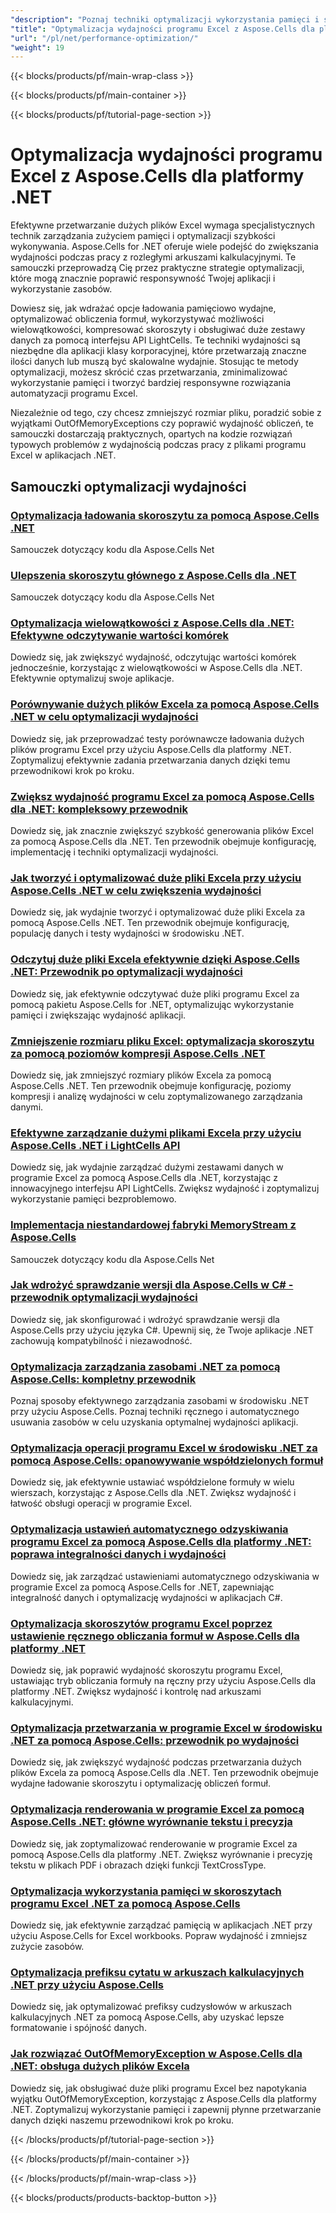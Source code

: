 ```yaml
---
"description": "Poznaj techniki optymalizacji wykorzystania pamięci i szybkości wykonywania zadań podczas przetwarzania dużych skoroszytów programu Excel za pomocą samouczków Aspose.Cells dla platformy .NET."
"title": "Optymalizacja wydajności programu Excel z Aspose.Cells dla platformy .NET"
"url": "/pl/net/performance-optimization/"
"weight": 19
---
```


{{< blocks/products/pf/main-wrap-class >}}

{{< blocks/products/pf/main-container >}}

{{< blocks/products/pf/tutorial-page-section >}}


# Optymalizacja wydajności programu Excel z Aspose.Cells dla platformy .NET

Efektywne przetwarzanie dużych plików Excel wymaga specjalistycznych technik zarządzania zużyciem pamięci i optymalizacji szybkości wykonywania. Aspose.Cells for .NET oferuje wiele podejść do zwiększania wydajności podczas pracy z rozległymi arkuszami kalkulacyjnymi. Te samouczki przeprowadzą Cię przez praktyczne strategie optymalizacji, które mogą znacznie poprawić responsywność Twojej aplikacji i wykorzystanie zasobów.

Dowiesz się, jak wdrażać opcje ładowania pamięciowo wydajne, optymalizować obliczenia formuł, wykorzystywać możliwości wielowątkowości, kompresować skoroszyty i obsługiwać duże zestawy danych za pomocą interfejsu API LightCells. Te techniki wydajności są niezbędne dla aplikacji klasy korporacyjnej, które przetwarzają znaczne ilości danych lub muszą być skalowalne wydajnie. Stosując te metody optymalizacji, możesz skrócić czas przetwarzania, zminimalizować wykorzystanie pamięci i tworzyć bardziej responsywne rozwiązania automatyzacji programu Excel.

Niezależnie od tego, czy chcesz zmniejszyć rozmiar pliku, poradzić sobie z wyjątkami OutOfMemoryExceptions czy poprawić wydajność obliczeń, te samouczki dostarczają praktycznych, opartych na kodzie rozwiązań typowych problemów z wydajnością podczas pracy z plikami programu Excel w aplikacjach .NET.


## Samouczki optymalizacji wydajności

### [Optymalizacja ładowania skoroszytu za pomocą Aspose.Cells .NET](./aspose-cells-net-custom-load-filters)
Samouczek dotyczący kodu dla Aspose.Cells Net

### [Ulepszenia skoroszytu głównego z Aspose.Cells dla .NET](./aspose-cells-net-mastering-workbook-enhancements)
Samouczek dotyczący kodu dla Aspose.Cells Net

### [Optymalizacja wielowątkowości z Aspose.Cells dla .NET: Efektywne odczytywanie wartości komórek](./aspose-cells-net-multi-threading-read-cell-values)
Dowiedz się, jak zwiększyć wydajność, odczytując wartości komórek jednocześnie, korzystając z wielowątkowości w Aspose.Cells dla .NET. Efektywnie optymalizuj swoje aplikacje.

### [Porównywanie dużych plików Excela za pomocą Aspose.Cells .NET w celu optymalizacji wydajności](./benchmark-large-excel-files-aspose-cells-net)
Dowiedz się, jak przeprowadzać testy porównawcze ładowania dużych plików programu Excel przy użyciu Aspose.Cells dla platformy .NET. Zoptymalizuj efektywnie zadania przetwarzania danych dzięki temu przewodnikowi krok po kroku.

### [Zwiększ wydajność programu Excel za pomocą Aspose.Cells dla .NET: kompleksowy przewodnik](./boost-excel-performance-aspose-cells-dotnet)
Dowiedz się, jak znacznie zwiększyć szybkość generowania plików Excel za pomocą Aspose.Cells dla .NET. Ten przewodnik obejmuje konfigurację, implementację i techniki optymalizacji wydajności.

### [Jak tworzyć i optymalizować duże pliki Excela przy użyciu Aspose.Cells .NET w celu zwiększenia wydajności](./create-optimize-excel-aspose-cells-dotnet)
Dowiedz się, jak wydajnie tworzyć i optymalizować duże pliki Excela za pomocą Aspose.Cells .NET. Ten przewodnik obejmuje konfigurację, populację danych i testy wydajności w środowisku .NET.

### [Odczytuj duże pliki Excela efektywnie dzięki Aspose.Cells .NET: Przewodnik po optymalizacji wydajności](./efficiently-read-large-excel-files-aspose-cells-dot-net)
Dowiedz się, jak efektywnie odczytywać duże pliki programu Excel za pomocą pakietu Aspose.Cells for .NET, optymalizując wykorzystanie pamięci i zwiększając wydajność aplikacji.

### [Zmniejszenie rozmiaru pliku Excel: optymalizacja skoroszytu za pomocą poziomów kompresji Aspose.Cells .NET](./excel-compression-aspose-cells-nets)
Dowiedz się, jak zmniejszyć rozmiary plików Excela za pomocą Aspose.Cells .NET. Ten przewodnik obejmuje konfigurację, poziomy kompresji i analizę wydajności w celu zoptymalizowanego zarządzania danymi.

### [Efektywne zarządzanie dużymi plikami Excela przy użyciu Aspose.Cells .NET i LightCells API](./handle-large-excel-files-aspose-cells-net-lightcells-api)
Dowiedz się, jak wydajnie zarządzać dużymi zestawami danych w programie Excel za pomocą Aspose.Cells dla .NET, korzystając z innowacyjnego interfejsu API LightCells. Zwiększ wydajność i zoptymalizuj wykorzystanie pamięci bezproblemowo.

### [Implementacja niestandardowej fabryki MemoryStream z Aspose.Cells](./implement-custom-memorystream-factory-aspose-cells)
Samouczek dotyczący kodu dla Aspose.Cells Net

### [Jak wdrożyć sprawdzanie wersji dla Aspose.Cells w C# - przewodnik optymalizacji wydajności](./implement-version-checker-aspose-cells-dotnet-csharp)
Dowiedz się, jak skonfigurować i wdrożyć sprawdzanie wersji dla Aspose.Cells przy użyciu języka C#. Upewnij się, że Twoje aplikacje .NET zachowują kompatybilność i niezawodność.

### [Optymalizacja zarządzania zasobami .NET za pomocą Aspose.Cells: kompletny przewodnik](./mastering-resource-management-aspose-cells-dotnet)
Poznaj sposoby efektywnego zarządzania zasobami w środowisku .NET przy użyciu Aspose.Cells. Poznaj techniki ręcznego i automatycznego usuwania zasobów w celu uzyskania optymalnej wydajności aplikacji.

### [Optymalizacja operacji programu Excel w środowisku .NET za pomocą Aspose.Cells: opanowywanie współdzielonych formuł](./optimize-aspose-cells-net-shared-formulas)
Dowiedz się, jak efektywnie ustawiać współdzielone formuły w wielu wierszach, korzystając z Aspose.Cells dla .NET. Zwiększ wydajność i łatwość obsługi operacji w programie Excel.

### [Optymalizacja ustawień automatycznego odzyskiwania programu Excel za pomocą Aspose.Cells dla platformy .NET: poprawa integralności danych i wydajności](./optimize-excel-autorecovery-aspose-cells-net)
Dowiedz się, jak zarządzać ustawieniami automatycznego odzyskiwania w programie Excel za pomocą Aspose.Cells for .NET, zapewniając integralność danych i optymalizację wydajności w aplikacjach C#.

### [Optymalizacja skoroszytów programu Excel poprzez ustawienie ręcznego obliczania formuł w Aspose.Cells dla platformy .NET](./optimize-excel-manual-formula-calculation-aspose-cells-net)
Dowiedz się, jak poprawić wydajność skoroszytu programu Excel, ustawiając tryb obliczania formuły na ręczny przy użyciu Aspose.Cells dla platformy .NET. Zwiększ wydajność i kontrolę nad arkuszami kalkulacyjnymi.

### [Optymalizacja przetwarzania w programie Excel w środowisku .NET za pomocą Aspose.Cells: przewodnik po wydajności](./optimize-excel-processing-aspose-cells-net)
Dowiedz się, jak zwiększyć wydajność podczas przetwarzania dużych plików Excela za pomocą Aspose.Cells dla .NET. Ten przewodnik obejmuje wydajne ładowanie skoroszytu i optymalizację obliczeń formuł.

### [Optymalizacja renderowania w programie Excel za pomocą Aspose.Cells .NET: główne wyrównanie tekstu i precyzja](./optimize-excel-rendering-aspose-cells-net)
Dowiedz się, jak zoptymalizować renderowanie w programie Excel za pomocą Aspose.Cells dla platformy .NET. Zwiększ wyrównanie i precyzję tekstu w plikach PDF i obrazach dzięki funkcji TextCrossType.

### [Optymalizacja wykorzystania pamięci w skoroszytach programu Excel .NET za pomocą Aspose.Cells](./optimize-memory-aspose-cells-net)
Dowiedz się, jak efektywnie zarządzać pamięcią w aplikacjach .NET przy użyciu Aspose.Cells for Excel workbooks. Popraw wydajność i zmniejsz zużycie zasobów.

### [Optymalizacja prefiksu cytatu w arkuszach kalkulacyjnych .NET przy użyciu Aspose.Cells](./optimize-quote-prefix-aspose-cells-net)
Dowiedz się, jak optymalizować prefiksy cudzysłowów w arkuszach kalkulacyjnych .NET za pomocą Aspose.Cells, aby uzyskać lepsze formatowanie i spójność danych.

### [Jak rozwiązać OutOfMemoryException w Aspose.Cells dla .NET: obsługa dużych plików Excela](./resolve-outofmemoryexception-aspose-cells-large-excel-files)
Dowiedz się, jak obsługiwać duże pliki programu Excel bez napotykania wyjątku OutOfMemoryException, korzystając z Aspose.Cells dla platformy .NET. Zoptymalizuj wykorzystanie pamięci i zapewnij płynne przetwarzanie danych dzięki naszemu przewodnikowi krok po kroku.



{{< /blocks/products/pf/tutorial-page-section >}}

{{< /blocks/products/pf/main-container >}}

{{< /blocks/products/pf/main-wrap-class >}}

{{< blocks/products/products-backtop-button >}}